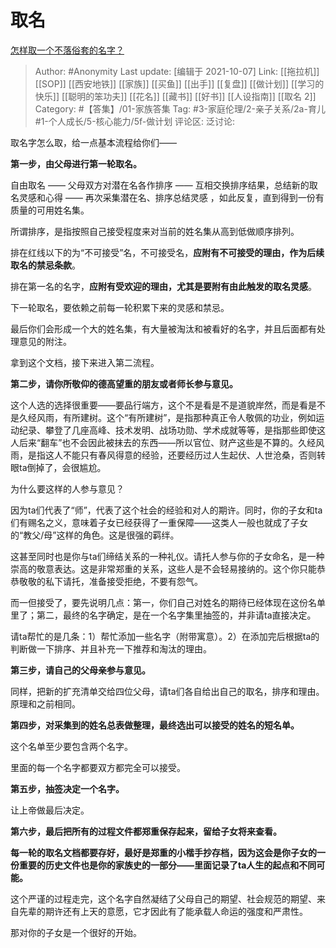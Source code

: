# 取名
[怎样取一个不落俗套的名字？](https://www.zhihu.com/question/388141109/answer/2158013718)

> Author: #Anonymity
> Last update: [编辑于 2021-10-07]
> Link: [[拖拉机]] [[SOP]] [[西安地铁]] [[家族]] [[买鱼]] [[出手]] [[复盘]] [[做计划]] [[学习的快乐]] [[聪明的笨功夫]] [[花名]] [[藏书]] [[好书]] [[人设指南]] [[取名 2]]
> Category: #【答集】/01-家族答集
> Tag: #3-家庭伦理/2-亲子关系/2a-育儿 #1-个人成长/5-核心能力/5f-做计划 
> 评论区:
> 泛讨论:

取名字怎么取，给一点基本流程给你们——

**第一步，由父母进行第一轮取名。**

自由取名 —— 父母双方对潜在名各作排序 —— 互相交换排序结果，总结新的取名灵感和心得 —— 再次采集潜在名、排序总结灵感 ，如此反复，直到得到一份有质量的可用姓名集。

所谓排序，是指按照自己接受程度来对当前的姓名集从高到低做顺序排列。

排在红线以下的为“不可接受”名，不可接受名，**应附有不可接受的理由，作为后续取名的禁忌条款**。

排在第一名的名字，**应附有受欢迎的理由，尤其是要附有由此触发的取名灵感**。

下一轮取名，要依赖之前每一轮积累下来的灵感和禁忌。

最后你们会形成一个大的姓名集，有大量被淘汰和被看好的名字，并且后面都有处理意见的附注。

拿到这个文档，接下来进入第二流程。

**第二步，请你所敬仰的德高望重的朋友或者师长参与意见。**

这个人选的选择很重要——要品行端方，这个不是看是不是道貌岸然，而是看是不是久经风雨，有所建树。这个“有所建树”，是指那种真正令人敬佩的功业，例如运动纪录、攀登了几座高峰、技术发明、战场功勋、学术成就等等，是指那些即使这人后来“翻车”也不会因此被抹去的东西——所以官位、财产这些是不算的。久经风雨，是指这人不能只有春风得意的经验，还要经历过人生起伏、人世沧桑，否则转眼ta倒掉了，会很尴尬。

为什么要这样的人参与意见？

因为ta们代表了“师”，代表了这个社会的经验和对人的期许。同时，你的子女和ta们有赐名之义，意味着子女已经获得了一重保障——这类人一般也就成了子女的“教父/母”这样的角色。这是很强的羁绊。

这甚至同时也是你与ta们缔结关系的一种礼仪。请托人参与你的子女命名，是一种崇高的敬意表达。这是非常郑重的关系，这些人是不会轻易接纳的。这个你只能恭恭敬敬的私下请托，准备接受拒绝，不要有怨气。

而一但接受了，要先说明几点：第一，你们自己对姓名的期待已经体现在这份名单里了；第二，最终的名字确定，是在一个名字集里抽签的，并非请ta直接决定。

请ta帮忙的是几条：1）帮忙添加一些名字（附带寓意）。2）在添加完后根据ta的判断做一下排序、并且补充一下推荐和淘汰的理由。

**第三步，请自己的父母亲参与意见。**

同样，把新的扩充清单交给四位父母，请ta们各自给出自己的取名，排序和理由。原理和之前相同。

**第四步，对采集到的姓名总表做整理，最终选出可以接受的姓名的短名单。**

这个名单至少要包含两个名字。

里面的每一个名字都要双方都完全可以接受。

**第五步，抽签决定一个名字。**

让上帝做最后决定。

**第六步，最后把所有的过程文件都郑重保存起来，留给子女将来查看。**

**每一轮的取名文档都要存好，最好是郑重的小楷手抄存档，因为这会是你子女的一份重要的历史文件也是你的家族史的一部分——里面记录了ta人生的起点和不同可能。**

这个严谨的过程走完，这个名字自然凝结了父母自己的期望、社会规范的期望、来自先辈的期许还有上天的意愿，它才因此有了能承载人命运的强度和严肃性。

那对你的子女是一个很好的开始。
